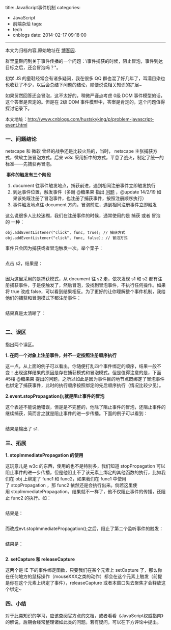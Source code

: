 title: JavaScript事件机制
categories:
  - JavaScript
  - 前端杂烩
tags:
  - tech
  - cnblogs
date: 2014-02-17 09:18:00
---

<div class="history-article">本文为归档内容,原始地址在 <a href="http://www.cnblogs.com/hustskyking/archive/2014/02/17/problem-javascript-event.html" target="_blank">博客园</a>.</div>

<p>群里童鞋问到关于事件传播的一个问题：\事件捕获的时候，阻止冒泡，事件到达目标之后，还会冒泡吗？"。</p>
<p>初学 JS 的童鞋经常会有诸多疑问，我在很多 QQ 群也混了好几年了，耳濡目染也也收获了不少，以后会总结下问题的结论，顺便说说相关知识的扩展~</p>
<p>如果贸然回答还会冒泡，这不太好的，稍微严谨点考虑 0级 DOM 事件模型的话，这个答案是否定的。但是在 2级 DOM 事件模型中，答案是肯定的，这个问题值得探讨记录下。</p>
<p>本文地址：<a href="http://www.cnblogs.com/hustskyking/p/problem-javascript-event.html">http://www.cnblogs.com/hustskyking/p/problem-javascript-event.html</a>&nbsp;</p>
<h3>一、问题结论</h3>
<p>netscape 和 微软 曾经的战争还是比较火热的，当时， netscape 主张捕获方式，微软主张冒泡方式。后来 w3c 采用折中的方式，平息了战火，制定了统一的标准&mdash;&mdash;先捕获再冒泡。</p>
<div><strong>&nbsp;事件的触发有三个阶段</strong><ol>
<li>document&nbsp;往事件触发地点，捕获前进，遇到相同注册事件立即触发执行</li>
<li>到达事件位置，触发事件（多谢&nbsp;<span>@糖果果&nbsp;<span>指出&nbsp;<a href="#2878498">问题</a>&nbsp;，</span></span><span>@update 14/2/19</span> 如果该处既注册了冒泡事件，也注册了捕获事件，按照注册顺序执行）</li>
<li>事件触发地点往 document 方向，冒泡前进，遇到相同注册事件立即触发</li>
</ol>
<p>这么说很多人比较迷糊，我们在注册事件的时候，通常使用的是 捕获 或者 冒泡 的 一种：</p>

```
obj.addEventListener("click", func, true); // 捕获方式
obj.addEventListener("click", func, false); // 冒泡方式

```

<p>事件只会因为捕获或者冒泡触发一次。举个栗子：</p>
<p><strong><img src="http://images.cnitblog.com/blog/387325/201402/172047332617225.jpg" alt=""></strong></p>
<p>点击 s2，结果是：</p>
<p><img src="http://images.cnitblog.com/blog/387325/201402/172049374659103.jpg" alt=""></p>
<p>因为这里采用的是捕获模式，从 document 往 s2 走，依次发现 s1 和 s2 都有注册捕获事件，于是便触发了，然后冒泡，没找到冒泡事件，不执行任何操作。如果将 true 改成 false，可以看到结果相反。为了更好的让你理解整个事件机制，我给他们的捕获和冒泡模式下都注册事件：</p>
<p><img src="http://images.cnitblog.com/blog/387325/201402/172057001398575.jpg" alt=""></p>
<p>结果真是太清晰了：</p>
<p><img src="http://images.cnitblog.com/blog/387325/201402/172057281606167.jpg" alt=""></p>


<h3>二、误区</h3>
<p>指出两个误区。</p>
<p><strong>1. 在同一个对象上注册事件，并不一定按照注册顺序执行</strong></p>
<p>这一点，从上面的例子可以看出，你随便打乱四个事件绑定的顺序，结果一般不变！出现这样结果的原因是存在捕获模式和冒泡模式。但是值得注意的是，下面 #5楼 @糖果果 提出的问题，之所以如此是因为事件目的地节点既绑定了冒泡事件也绑定了捕获事件，此时的执行顺序按照绑定的先后顺序执行（情况比较少见）。</p>
<p><strong>2.event.stopPropagation();就是阻止事件的冒泡</strong></p>
<p>这个表述不能说他错误，但是是不完整的，他除了阻止事件的冒泡，还阻止事件的继续捕获，简而言之就是阻止事件的进一步传播。下面的例子可以看到：</p>
<p><img src="http://images.cnitblog.com/blog/387325/201402/172104390057858.jpg" alt=""></p>
<p>结果是输出了 s1.</p>


<h3>三、拓展</h3>
<p><strong>1.&nbsp;stopImmediatePropagation 的使用</strong></p>
<p>这玩意儿是 w3c 的东西，使用的也不是特别多，我们知道 stopPropagation 可以阻止事件的进一步传播，但是他阻止不了该元素上绑定的其他函数的执行，比如我们在 obj 上绑定了 func1 和 func2，如果我们在 func1 中使用了&nbsp;stopPropagation ，那 func2 依然还是会执行出来。倘若这里使用&nbsp;stopImmediatePropagation，结果就不一样了，他不仅阻止事件的传播，还阻止 func2 的执行。如：</p>
<p><img src="http://images.cnitblog.com/blog/387325/201402/172112453398807.jpg" alt=""></p>
<p>结果是：</p>
<p><img src="http://images.cnitblog.com/blog/387325/201402/172113011073790.jpg" alt=""></p>
<p>而改成evt.stopImmediatePropagation();之后，阻止了第二个监听事件的触发：</p>
<p><img src="http://images.cnitblog.com/blog/387325/201402/172113246634621.jpg" alt=""></p>
<p>结果是：</p>
<p><img src="http://images.cnitblog.com/blog/387325/201402/172113354087200.jpg" alt=""></p>
<p><strong>2. setCapture 和 releaseCapture</strong></p>
<p>这两个是 IE 下的事件绑定函数，只要我们在某个元素上 setCapture 了，那么你在任何地方的鼠标操作（mouseXXX之类的动作）都会在这个元素上触发（前提是你在这个元素上绑定了事件），releaseCapture 或者本窗口失去聚焦才会释放这个绑定~</p>


<h3>四、小结</h3>
<p>对于此类知识的学习，应该查阅官方点的文档，或者看看《JavaScript权威指南》的解说，后期会经常整理诸如此类的问题。若有疑问，可以在下方评论中提出。</p>


</div>